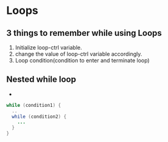 # Loops


## 3 things to remember while using Loops

1. Initialize loop-ctrl variable.
2. change the value of loop-ctrl variable accordingly.
3. Loop condition(condition to enter and terminate loop)

## Nested while loop

* 

```java
while (condition1) {
  ..
  while (condition2) {
    ...
  }
}
```
